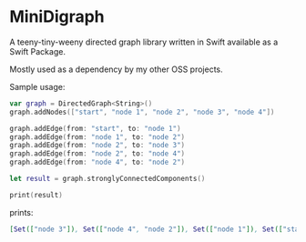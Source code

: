 # MiniDigraph

A teeny-tiny-weeny directed graph library written in Swift available as a Swift Package.

Mostly used as a dependency by my other OSS projects.

Sample usage:

```swift
var graph = DirectedGraph<String>()
graph.addNodes(["start", "node 1", "node 2", "node 3", "node 4"])

graph.addEdge(from: "start", to: "node 1")
graph.addEdge(from: "node 1", to: "node 2")
graph.addEdge(from: "node 2", to: "node 3")
graph.addEdge(from: "node 2", to: "node 4")
graph.addEdge(from: "node 4", to: "node 2")

let result = graph.stronglyConnectedComponents()

print(result)
```

prints:

```dot
[Set(["node 3"]), Set(["node 4", "node 2"]), Set(["node 1"]), Set(["start"])]
```
